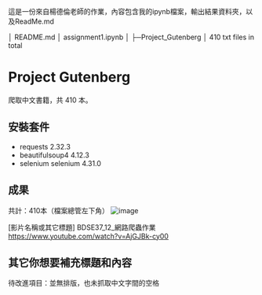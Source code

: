 這是一份來自楊德倫老師的作業，內容包含我的ipynb檔案，輸出結果資料夾，以及ReadMe.md

│  README.md
│  assignment1.ipynb
│
├─Project_Gutenberg
│       410 txt files in total

# Project Gutenberg
爬取中文書籍，共 410 本。

## 安裝套件
- requests                  2.32.3
- beautifulsoup4            4.12.3
- selenium selenium         4.31.0

## 成果
共計：410本（檔案總管左下角）
![image](https://github.com/user-attachments/assets/efdcb806-5a50-4afe-89a7-1753b134e9d8)

[影片名稱或其它標題]
BDSE37_12_網路爬蟲作業
https://www.youtube.com/watch?v=AjGJBk-cy00

## 其它你想要補充標題和內容

待改進項目：並無排版，也未抓取中文字間的空格
